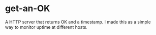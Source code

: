 # get-an-OK
A HTTP server that returns OK and a timestamp. I made this as a simple way to monitor uptime at different hosts.

